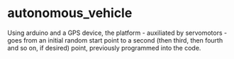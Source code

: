 # autonomous_vehicle

Using arduino and a GPS device, the platform - auxiliated by servomotors - goes from an initial random start point to a second (then third, then fourth and so on, if desired) point, previously programmed into the code.
